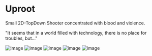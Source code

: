 # Uproot
Small 2D-TopDown Shooter concentrated with blood and violence.

"It seems that in a world filled with technology, there is no place for troubles, but..."

![image](https://github.com/onodaHiroo/Uproot/assets/108873914/485ae081-8d78-4c51-83c4-f4f9d68d2720)
![image](https://github.com/onodaHiroo/Uproot/assets/108873914/338f17d1-b389-4328-b52e-a088eab5234f)
![image](https://github.com/onodaHiroo/Uproot/assets/108873914/d109833b-1a38-43d8-9525-342ccd162c05)
![image](https://github.com/onodaHiroo/Uproot/assets/108873914/efb8fd96-583c-48f4-8d27-16e60d6d2a1a)
![image](https://github.com/onodaHiroo/Uproot/assets/108873914/e6851df5-0de8-463c-93da-82f2a3c89068)
